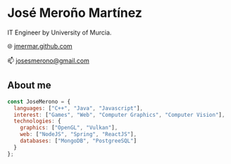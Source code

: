 <p align="center">
  
# José Meroño Martínez
IT Engineer by University of Murcia.

🌐 [jmermar.github.com](jmermar.github.com)

📫 josesmerono@gmail.com

## About me

```javascript
const JoseMerono = {
  languages: ["C++", "Java", "Javascript"],
  interest: ["Games", "Web", "Computer Graphics", "Computer Vision"],
  technologies: {
    graphics: ["OpenGL", "Vulkan"],
    web: ["NodeJS", "Spring", "ReactJS"],
    databases: ["MongoDB", "PostgreeSQL"]
  }
};
```
</p>
